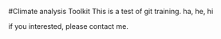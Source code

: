 #Climate analysis Toolkit
This is a test of git training.
ha, he, hi

if you interested, please contact me.


